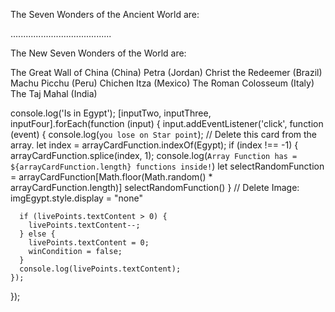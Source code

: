 The Seven Wonders of the Ancient World are:

<!-- The Great Pyramid of Giza (Egypt) -->
<!-- The Hanging Gardens of Babylon (Iraq) -->
<!-- The Statue of Zeus at Olympia (Greece) -->
<!-- The Temple of Artemis at Ephesus (Turkey) -->
<!-- The Mausoleum at Halicarnassus (Turkey) -->
<!-- The Colossus of Rhodes (Greece) -->
<!-- The Lighthouse of Alexandria (Egypt) -->

........................................

The New Seven Wonders of the World are:

The Great Wall of China (China)
Petra (Jordan)
Christ the Redeemer (Brazil)
Machu Picchu (Peru)
Chichen Itza (Mexico)
The Roman Colosseum (Italy)
The Taj Mahal (India)



  console.log('Is in Egypt');
    [inputTwo, inputThree, inputFour].forEach(function (input) {
      input.addEventListener('click', function (event) {
        console.log(`you lose on Star point`);
      // Delete this card from the array.
      let index = arrayCardFunction.indexOf(Egypt);
      if (index !== -1) {
        arrayCardFunction.splice(index, 1);
        console.log(`Array Function has = ${arrayCardFunction.length} functions inside!`)
        let selectRandomFunction = arrayCardFunction[Math.floor(Math.random() * arrayCardFunction.length)]
        selectRandomFunction()
      }
      // Delete Image:
      imgEgypt.style.display = "none"

      if (livePoints.textContent > 0) {
        livePoints.textContent--;
      } else {
        livePoints.textContent = 0;
        winCondition = false;
      }
      console.log(livePoints.textContent);
    });
  });